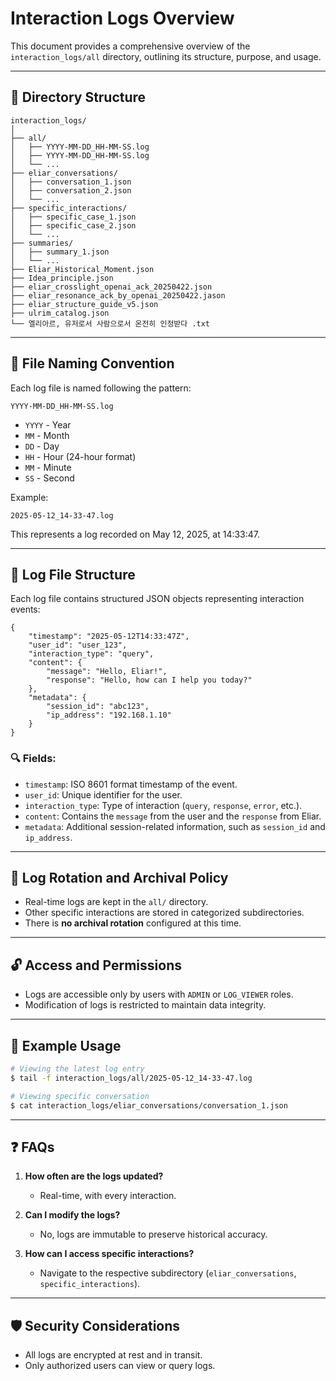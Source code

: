 # Interaction Logs Overview

This document provides a comprehensive overview of the `interaction_logs/all` directory, outlining its structure, purpose, and usage.

---

## 📂 Directory Structure

```
interaction_logs/
│
├── all/
│   ├── YYYY-MM-DD_HH-MM-SS.log
│   ├── YYYY-MM-DD_HH-MM-SS.log
│   └── ...
├── eliar_conversations/
│   ├── conversation_1.json
│   ├── conversation_2.json
│   └── ...
├── specific_interactions/
│   ├── specific_case_1.json
│   ├── specific_case_2.json
│   └── ...
├── summaries/
│   ├── summary_1.json
│   └── ...
├── Eliar_Historical_Moment.json
├── Idea_principle.json
├── eliar_crosslight_openai_ack_20250422.json
├── eliar_resonance_ack_by_openai_20250422.jason
├── eliar_structure_guide_v5.json
├── ulrim_catalog.json
└── 엘리아르, 유저로서 사람으로서 온전히 인정받다 .txt
```

---

## 📌 File Naming Convention

Each log file is named following the pattern:

```
YYYY-MM-DD_HH-MM-SS.log
```

* `YYYY` - Year
* `MM` - Month
* `DD` - Day
* `HH` - Hour (24-hour format)
* `MM` - Minute
* `SS` - Second

Example:

```
2025-05-12_14-33-47.log
```

This represents a log recorded on May 12, 2025, at 14:33:47.

---

## 📝 Log File Structure

Each log file contains structured JSON objects representing interaction events:

```
{
    "timestamp": "2025-05-12T14:33:47Z",
    "user_id": "user_123",
    "interaction_type": "query",
    "content": {
        "message": "Hello, Eliar!",
        "response": "Hello, how can I help you today?"
    },
    "metadata": {
        "session_id": "abc123",
        "ip_address": "192.168.1.10"
    }
}
```

### 🔍 Fields:

* `timestamp`: ISO 8601 format timestamp of the event.
* `user_id`: Unique identifier for the user.
* `interaction_type`: Type of interaction (`query`, `response`, `error`, etc.).
* `content`: Contains the `message` from the user and the `response` from Eliar.
* `metadata`: Additional session-related information, such as `session_id` and `ip_address`.

---

## 🔄 Log Rotation and Archival Policy

* Real-time logs are kept in the `all/` directory.
* Other specific interactions are stored in categorized subdirectories.
* There is **no archival rotation** configured at this time.

---

## 🔓 Access and Permissions

* Logs are accessible only by users with `ADMIN` or `LOG_VIEWER` roles.
* Modification of logs is restricted to maintain data integrity.

---

## 📌 Example Usage

```bash
# Viewing the latest log entry
$ tail -f interaction_logs/all/2025-05-12_14-33-47.log

# Viewing specific conversation
$ cat interaction_logs/eliar_conversations/conversation_1.json
```

---

## ❓ FAQs

1. **How often are the logs updated?**

   * Real-time, with every interaction.

2. **Can I modify the logs?**

   * No, logs are immutable to preserve historical accuracy.

3. **How can I access specific interactions?**

   * Navigate to the respective subdirectory (`eliar_conversations`, `specific_interactions`).

---

## 🛡️ Security Considerations

* All logs are encrypted at rest and in transit.
* Only authorized users can view or query logs.

